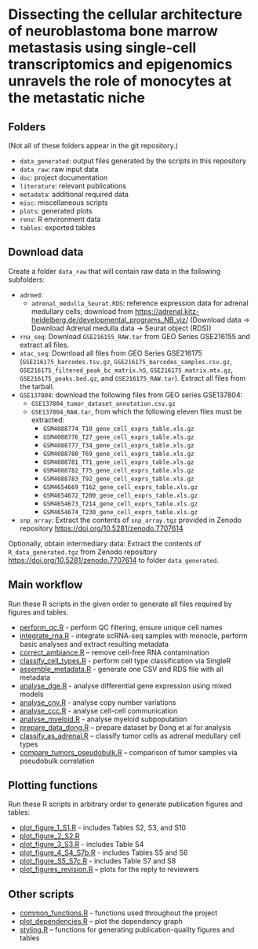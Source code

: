 # Dissecting the cellular architecture of neuroblastoma bone marrow metastasis using single-cell transcriptomics and epigenomics unravels the role of monocytes at the metastatic niche

## Folders

(Not all of these folders appear in the git repository.)

- `data_generated`: output files generated by the scripts in this repository
- `data_raw`: raw input data
- `doc`: project documentation
- `literature`: relevant publications
- `metadata`: additional required data
- `misc`: miscellaneous scripts
- `plots`: generated plots
- `renv`: R environment data
- `tables`: exported tables



## Download data

Create a folder `data_raw` that will contain raw data in the following subfolders:

- `adrmed`:
  - `adrenal_medulla_Seurat.RDS`: reference expression data for adrenal medullary cells; download from https://adrenal.kitz-heidelberg.de/developmental_programs_NB_viz/ (Download data -> Download Adrenal medulla data -> Seurat object (RDS))
- `rna_seq`: Download `GSE216155_RAW.tar` from GEO Series GSE216155 and extract all files.
- `atac_seq`: Download all files from GEO Series GSE216175 (`GSE216175_barcodes.tsv.gz`, `GSE216175_barcodes_samples.csv.gz`, `GSE216175_filtered_peak_bc_matrix.h5`, `GSE216175_matrix.mtx.gz`, `GSE216175_peaks.bed.gz`, and `GSE216175_RAW.tar`). Extract all files from the tarball.
- `GSE137804`: download the following files from GEO series GSE137804:
  - `GSE137804_tumor_dataset_annotation.csv.gz`
  - `GSE137804_RAW.tar`, from which the following eleven files must be extracted:
    - `GSM4088774_T10_gene_cell_exprs_table.xls.gz`
    - `GSM4088776_T27_gene_cell_exprs_table.xls.gz`
    - `GSM4088777_T34_gene_cell_exprs_table.xls.gz`
    - `GSM4088780_T69_gene_cell_exprs_table.xls.gz`
    - `GSM4088781_T71_gene_cell_exprs_table.xls.gz`
    - `GSM4088782_T75_gene_cell_exprs_table.xls.gz`
    - `GSM4088783_T92_gene_cell_exprs_table.xls.gz`
    - `GSM4654669_T162_gene_cell_exprs_table.xls.gz`
    - `GSM4654672_T200_gene_cell_exprs_table.xls.gz`
    - `GSM4654673_T214_gene_cell_exprs_table.xls.gz`
    - `GSM4654674_T230_gene_cell_exprs_table.xls.gz`
- `snp_array`: Extract the contents of `snp_array.tgz` provided in Zenodo repository https://doi.org/10.5281/zenodo.7707614

Optionally, obtain intermediary data: Extract the contents of `R_data_generated.tgz` from Zenodo repository https://doi.org/10.5281/zenodo.7707614 to folder `data_generated`.



## Main workflow

Run these R scripts in the given order to generate all files
required by figures and tables.

- [perform_qc.R](perform_qc.R) -
  perform QC filtering, ensure unique cell names
- [integrate_rna.R](integrate_rna.R) -
  integrate scRNA-seq samples with monocle, perform basic analyses
  and extract resulting metadata
- [correct_ambiance.R](correct_ambiance.R) –
  remove cell-free RNA contamination
- [classify_cell_types.R](classify_cell_types.R) -
  perform cell type classification via SingleR
- [assemble_metadata.R](assemble_metadata.R) -
  generate one CSV and RDS file with all metadata
- [analyse_dge.R](analyse_dge.R) -
  analyse differential gene expression using mixed models
- [analyse_cnv.R](analyse_cnv.R) -
  analyse copy number variations
- [analyse_ccc.R](analyse_ccc.R) -
  analyse cell-cell communication
- [analyse_myeloid.R](analyse_myeloid.R) -
  analyse myeloid subpopulation
- [prepare_data_dong.R](prepare_data_dong.R) –
  prepare dataset by Dong et al for analysis
- [classify_as_adrenal.R](classify_as_adrenal.R) –
  classify tumor cells as adrenal medullary cell types
- [compare_tumors_pseudobulk.R](compare_tumors_pseudobulk.R) –
  comparison of tumor samples via pseudobulk correlation



## Plotting functions

Run these R scripts in arbitrary order to generate publication figures and tables:

- [plot_figure_1_S1.R](plot_figure_1_S1.R) - includes Tables S2, S3, and S10
- [plot_figure_2_S2.R](plot_figure_2_S2.R)
- [plot_figure_3_S3.R](plot_figure_3_S3.R) - includes Table S4
- [plot_figure_4_S4_S7b.R](plot_figure_4_S4_S7b.R) - includes Tables S5 and S6
- [plot_figure_S5_S7c.R](plot_figure_S5_S7c.R) - includes Table S7 and S8
- [plot_figures_revision.R](plot_figures_revision.R) – plots for the reply to reviewers



## Other scripts

- [common_functions.R](common_functions.R) -
  functions used throughout the project
- [plot_dependencies.R](plot_dependencies.R) –
  plot the dependency graph
- [styling.R](styling.R) –
  functions for generating publication-quality figures and tables
